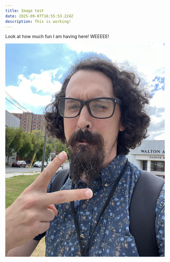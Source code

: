 ```yaml
---
title: Image test
date: 2025-09-07T16:55:53.224Z
description: This is working!
---
```

L﻿ook at how much fun I am having here! WEEEEE!

![](/images/unnamed-2-.jpg)